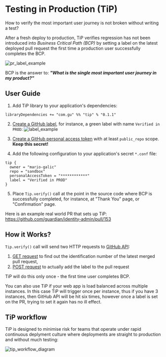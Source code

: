 # Testing in Production (TiP)

How to verify the most important user journey is not broken without writing a test?

After a fresh deploy to production, TiP verifies regression has not been introduced into _Business Critical Path (BCP)_ by setting a label on the latest
deployed pull request the first time a production user successfully completes the BCP.

![pr_label_example](https://cloud.githubusercontent.com/assets/13835317/24607798/534dbcfe-186b-11e7-836b-4d9a7dcae7d3.png)

BCP is the answer to: _**"What is the single most important user journey in my product?"**_

## User Guide

1. Add TiP library to your application's dependencies:
```
libraryDependencies += "com.gu" %% "tip" % "0.1.1"
```
    
2. [Create a GitHub label](https://help.github.com/articles/creating-and-editing-labels-for-issues-and-pull-requests/), for instance, a green label with name `Verified in PROD`:
![label_example](https://cloud.githubusercontent.com/assets/13835317/24609160/a1332296-1871-11e7-8bc7-e325c0be7b93.png)
    
3. [Create a GitHub personal access token](https://help.github.com/articles/creating-a-personal-access-token-for-the-command-line/) with at least `public_repo` scope. **Keep this secret!**
    
4. Add the following configuration to your application's secret `*.conf` file:
```
tip {
  owner = "mario-galic"
  repo = "sandbox"
  personalAccessToken = "************"
  label = "Verified in PROD"
}
``` 
5. Place `Tip.verify()` call at the point in the source code where BCP is successfully completed, 
for instance, at "Thank You" page, or "Confirmation" page.

Here is an example real world PR that sets up TiP: https://github.com/guardian/identity-admin/pull/153

## How it Works?

`Tip.verify()` call will send two HTTP requests to [GitHub API](https://developer.github.com/v3/):

  1. [GET request](https://developer.github.com/v3/repos/commits/#get-a-single-commit) to find out the identification number of the latest merged pull request,
  1. [POST request](https://developer.github.com/v3/issues/labels/#add-labels-to-an-issue) to actually add the label to the pull request
  
TiP will do this only once - the first time user completes BCP. 

You can also use TiP if your web app is load balanced across multiple instances. In this case TiP will 
trigger once per instance, thus if you have 3 instances, then GitHub API will be hit six times, however 
once a label is set on the PR, trying to set it again has no ill effect.

## TiP workflow

TiP is designed to minimise risk for teams that operate under rapid continuous deplyment culture where deployments are straight to production and without much testing:

![tip_workflow_diagram](https://cloud.githubusercontent.com/assets/13835317/24613042/feec60e8-187e-11e7-8192-0c1da0af2dc9.jpg)
    


